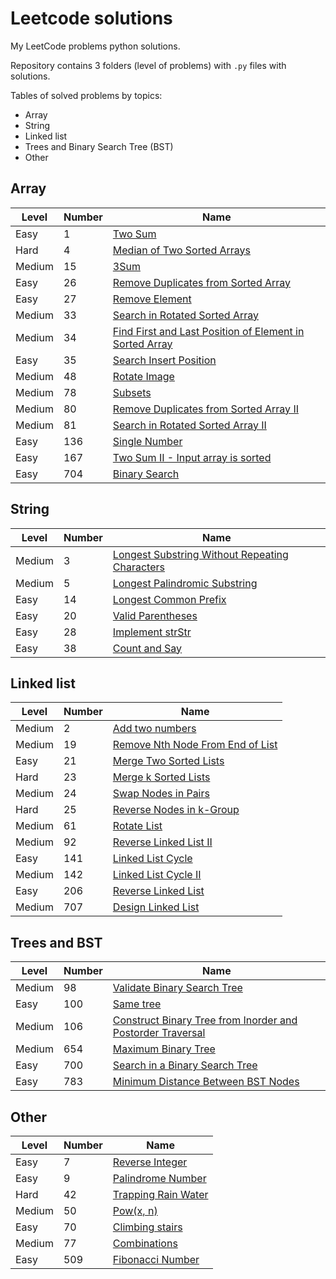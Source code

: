 # Leetcode solutions
My LeetCode problems python solutions.

Repository contains 3 folders (level of problems)
with `.py` files with solutions.

Tables of solved problems by topics:
- Array
- String
- Linked list
- Trees and Binary Search Tree (BST)
- Other
 
## Array

| Level  | Number | Name                                                                                                                                                                                              |
|--------|--------|---------------------------------------------------------------------------------------------------------------------------------------------------------------------------------------------------|
| Easy   | 1      | [Two Sum](https://github.com/mike-chesnokov/leetcode/blob/master/easy_problems/0001_two_sum.py)                                                                                                   |
| Hard   | 4      | [Median of Two Sorted Arrays](https://github.com/mike-chesnokov/leetcode/blob/master/hard_problems/0004_median_of_two_sorted_arrays.py)                                                           |
| Medium | 15     | [3Sum](https://github.com/mike-chesnokov/leetcode/blob/master/medium_problems/0015_3sum.py)                                                                                                       |
| Easy   | 26     | [Remove Duplicates from Sorted Array](https://github.com/mike-chesnokov/leetcode/blob/master/easy_problems/0026_remove_duplicates_from_sorted_array.py)                                           |
| Easy   | 27     | [Remove Element](https://github.com/mike-chesnokov/leetcode/blob/master/easy_problems/0027_remove_element.py)                                                                                     |
| Medium | 33     | [Search in Rotated Sorted Array](https://github.com/mike-chesnokov/leetcode/blob/master/medium_problems/0033_search_in_rotated_sorted_array.py)                                                   |
| Medium | 34     | [Find First and Last Position of Element in Sorted Array](https://github.com/mike-chesnokov/leetcode/blob/master/medium_problems/0034_find_first_and_last_position_of_element_in_sorted_array.py) |
| Easy   | 35     | [Search Insert Position](https://github.com/mike-chesnokov/leetcode/blob/master/easy_problems/0035_search_insert_position.py)                                                                     |
| Medium | 48     | [Rotate Image](https://github.com/mike-chesnokov/leetcode/blob/master/medium_problems/0048_rotate_image.py)                                                                                       |
| Medium | 78     | [Subsets](https://github.com/mike-chesnokov/leetcode/blob/master/medium_problems/0078_subsets.py)                                                                                                 |
| Medium | 80     | [Remove Duplicates from Sorted Array II](https://github.com/mike-chesnokov/leetcode/blob/master/medium_problems/0080_remove_duplicates_from_sorted_array_ii.py)                                   |
| Medium | 81     | [Search in Rotated Sorted Array II](https://github.com/mike-chesnokov/leetcode/blob/master/medium_problems/0081_search_in_rotated_sorted_array_ii.py)                                             |
| Easy   | 136    | [Single Number](https://github.com/mike-chesnokov/leetcode/blob/master/easy_problems/0136_single_number.py)                                                                                       |
| Easy   | 167    | [Two Sum II - Input array is sorted](https://github.com/mike-chesnokov/leetcode/blob/master/easy_problems/0167_two_sum_ii_input_array_is_sorted.py)                                               |
| Easy   | 704    | [Binary Search](https://github.com/mike-chesnokov/leetcode/blob/master/easy_problems/0704_binary_search.py)                                                                                       |

## String

| Level  | Number | Name |
| -------| ------ | ------------ |
| Medium | 3 | [Longest Substring Without Repeating Characters](https://github.com/mike-chesnokov/leetcode/blob/master/medium_problems/0003_longest_substring_without_repeating_characters.py)|
| Medium | 5 | [Longest Palindromic Substring](https://github.com/mike-chesnokov/leetcode/blob/master/medium_problems/0005_longest_palindromic_substring.py)|
| Easy | 14 | [Longest Common Prefix](https://github.com/mike-chesnokov/leetcode/blob/master/easy_problems/0014_longest_common_prefix.py)|
| Easy | 20 | [Valid Parentheses](https://github.com/mike-chesnokov/leetcode/blob/master/easy_problems/0020_valid_parentheses.py)|
| Easy | 28 | [Implement strStr](https://github.com/mike-chesnokov/leetcode/blob/master/easy_problems/0028_implement_strstr.py)|
| Easy | 38 | [Count and Say](https://github.com/mike-chesnokov/leetcode/blob/master/easy_problems/0038_count_and_say.py)|

## Linked list

| Level  | Number | Name |
| -------| ------ | ------------ |
| Medium | 2 | [Add two numbers](https://github.com/mike-chesnokov/leetcode/blob/master/medium_problems/0002_add_two_numbers.py)|
| Medium | 19 | [Remove Nth Node From End of List](https://github.com/mike-chesnokov/leetcode/blob/master/medium_problems/0019_remove_nth_node_from_end_of_list.py)|
| Easy | 21 | [Merge Two Sorted Lists](https://github.com/mike-chesnokov/leetcode/blob/master/easy_problems/0021_merge_two_sorted_lists.py)|
| Hard | 23 | [Merge k Sorted Lists](https://github.com/mike-chesnokov/leetcode/blob/master/hard_problems/0023_merge_k_sorted_lists.py)|
| Medium | 24 | [Swap Nodes in Pairs](https://github.com/mike-chesnokov/leetcode/blob/master/medium_problems/0024_swap_nodes_in_pairs.py)|
| Hard | 25 | [Reverse Nodes in k-Group](https://github.com/mike-chesnokov/leetcode/blob/master/hard_problems/0025_reverse_nodes_in_k-group.py)|
| Medium | 61 | [Rotate List](https://github.com/mike-chesnokov/leetcode/blob/master/medium_problems/0061_rotate_list.py)|
| Medium | 92 | [Reverse Linked List II](https://github.com/mike-chesnokov/leetcode/blob/master/medium_problems/0092_reverse_linked_list_ii.py)|
| Easy | 141 | [Linked List Cycle](https://github.com/mike-chesnokov/leetcode/blob/master/easy_problems/0141_linked_list_cycle.py)|
| Medium | 142 | [Linked List Cycle II](https://github.com/mike-chesnokov/leetcode/blob/master/medium_problems/0142_linked_list_cycle_ii.py)|
| Easy | 206 | [Reverse Linked List](https://github.com/mike-chesnokov/leetcode/blob/master/easy_problems/0206_reverse_linked_list.py)|
| Medium | 707 | [Design Linked List](https://github.com/mike-chesnokov/leetcode/blob/master/medium_problems/0707_design_linked_list.py)|


## Trees and BST

| Level  | Number | Name                                                                                                                                                                                                    |
| -------|--------|---------------------------------------------------------------------------------------------------------------------------------------------------------------------------------------------------------|
| Medium | 98     | [Validate Binary Search Tree](https://github.com/mike-chesnokov/leetcode/blob/master/medium_problems/0098_validate_binary_search_tree.py)                                                               |
| Easy | 100    | [Same tree](https://github.com/mike-chesnokov/leetcode/blob/master/easy_problems/0100_same_tree.py)                                                                                                     |
| Medium | 106    | [Construct Binary Tree from Inorder and Postorder Traversal](https://github.com/mike-chesnokov/leetcode/blob/master/medium_problems/0106_construct_binary_tree_from_inorder_and_postorder_traversal.py) |
| Medium | 654    | [Maximum Binary Tree](https://github.com/mike-chesnokov/leetcode/blob/master/medium_problems/0654_max_binary_tree.py)                                                                                   |
| Easy | 700    | [Search in a Binary Search Tree](https://github.com/mike-chesnokov/leetcode/blob/master/easy_problems/0700_search_in_a_binary_search_tree.py)                                                           |
| Easy | 783    | [Minimum Distance Between BST Nodes](https://github.com/mike-chesnokov/leetcode/blob/master/easy_problems/0783_minimum_distance_between_BST_nodes.py)                                                   |


## Other

| Level  | Number | Name                                                                                                                    |
| -------|--------|-------------------------------------------------------------------------------------------------------------------------|
| Easy | 7      | [Reverse Integer](https://github.com/mike-chesnokov/leetcode/blob/master/easy_problems/0007_reverse_integer.py)         |
| Easy | 9      | [Palindrome Number](https://github.com/mike-chesnokov/leetcode/blob/master/easy_problems/0009_palindrome_number.py)     |
| Hard | 42     | [Trapping Rain Water](https://github.com/mike-chesnokov/leetcode/blob/master/hard_problems/0042_trapping_rain_water.py) |
| Medium | 50     | [Pow(x, n)](https://github.com/mike-chesnokov/leetcode/blob/master/medium_problems/0050_pow_x_n.py)                     |
| Easy | 70     | [Climbing stairs](https://github.com/mike-chesnokov/leetcode/blob/master/easy_problems/0070_climbing_stairs.py)         |
| Medium | 77     | [Combinations](https://github.com/mike-chesnokov/leetcode/blob/master/medium_problems/0077_combinations.py)             |
| Easy | 509    | [Fibonacci Number](https://github.com/mike-chesnokov/leetcode/blob/master/easy_problems/0509_fibonacci_number.py)       | 